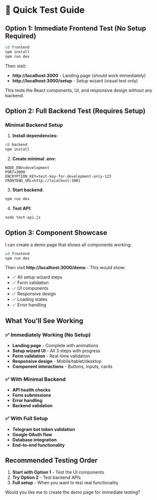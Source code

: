 # 🚀 Quick Test Guide

## Option 1: Immediate Frontend Test (No Setup Required)

```bash
cd frontend
npm install
npm run dev
```

Then visit:
- **http://localhost:3000** - Landing page (should work immediately)
- **http://localhost:3000/setup** - Setup wizard (visual test only)

This tests the React components, UI, and responsive design without any backend.

## Option 2: Full Backend Test (Requires Setup)

### Minimal Backend Setup

1. **Install dependencies:**
```bash
cd backend
npm install
```

2. **Create minimal .env:**
```env
NODE_ENV=development
PORT=3000
ENCRYPTION_KEY=test-key-for-development-only-123
FRONTEND_URL=http://localhost:3001
```

3. **Start backend:**
```bash
npm run dev
```

4. **Test API:**
```bash
node test-api.js
```

## Option 3: Component Showcase

I can create a demo page that shows all components working:

```bash
cd frontend
npm run dev
```

Then visit **http://localhost:3000/demo** - This would show:
- ✅ All setup wizard steps
- ✅ Form validation
- ✅ UI components
- ✅ Responsive design
- ✅ Loading states
- ✅ Error handling

## What You'll See Working

### ✅ Immediately Working (No Setup)
- **Landing page** - Complete with animations
- **Setup wizard UI** - All 3 steps with progress
- **Form validation** - Real-time validation
- **Responsive design** - Mobile/tablet/desktop
- **Component interactions** - Buttons, inputs, cards

### ✅ With Minimal Backend
- **API health checks**
- **Form submissions** 
- **Error handling**
- **Backend validation**

### ✅ With Full Setup
- **Telegram bot token validation**
- **Google OAuth flow**
- **Database integration**
- **End-to-end functionality**

## Recommended Testing Order

1. **Start with Option 1** - Test the UI components
2. **Try Option 2** - Test backend APIs  
3. **Full setup** - When you want to test real functionality

Would you like me to create the demo page for immediate testing?